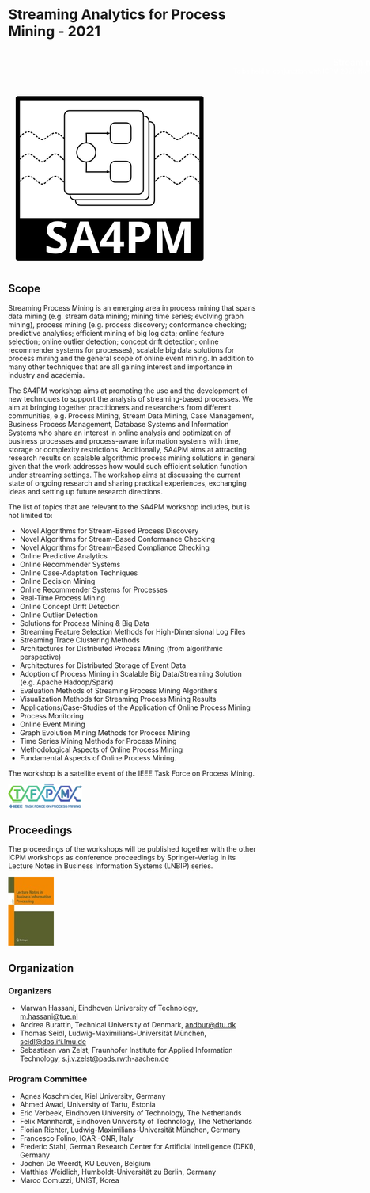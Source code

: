 # Streaming Analytics for Process Mining - 2021

<div style="background: url(cover.jpg) top left no-repeat; border-radius: 10px; width: 980px; height: 412px; padding: 15px; position: relative;">
	<div style="color: white;">
		<p style="font-size: 1.3em; margin: 0; text-align: right;">Streaming Analytics for Process Mining</p>
		<p style="font-size: 0.9em; margin: 0; text-align: right;">To be held in conjunction with ICPM 2021. November 1, 2021 - Eindhoven, The Netherlands</p>
	</div>
	<div style="position: absolute; bottom: 15px; right: 15px; color: white; font-size: .6em;">
		Antepali, CC BY-SA 4.0, via Wikimedia Commons
	</div>
	<img src="../media/logo-old.svg" style="position: absolute; bottom: 15px;" />
</div>


## Scope

Streaming Process Mining is an emerging area in process mining that spans data mining (e.g. stream data mining; mining time series; evolving graph mining), process mining (e.g. process discovery; conformance checking; predictive analytics; efficient mining of big log data; online feature selection; online outlier detection; concept drift detection; online recommender systems for processes), scalable big data solutions for process mining and the general scope of online event mining. In addition to many other techniques that are all gaining interest and importance in industry and academia.

The SA4PM workshop aims at promoting the use and the development of new techniques to support the analysis of streaming-based processes. We aim at bringing together practitioners and researchers from different communities, e.g. Process Mining, Stream Data Mining, Case Management, Business Process Management, Database Systems and Information Systems who share an interest in online analysis and optimization of business processes and process-aware information systems with time, storage or complexity restrictions. Additionally, SA4PM aims at attracting research results on scalable algorithmic process mining solutions in general given that the work addresses how would such efficient solution function under streaming settings. The workshop aims at discussing the current state of ongoing research and sharing practical experiences, exchanging ideas and setting up future research directions.

The list of topics that are relevant to the SA4PM workshop includes, but is not limited to:

* Novel Algorithms for Stream-Based Process Discovery
* Novel Algorithms for Stream-Based Conformance Checking
* Novel Algorithms for Stream-Based Compliance Checking
* Online Predictive Analytics
* Online Recommender Systems
* Online Case-Adaptation Techniques
* Online Decision Mining
* Online Recommender Systems for Processes
* Real-Time Process Mining
* Online Concept Drift Detection
* Online Outlier Detection
* Solutions for Process Mining & Big Data
* Streaming Feature Selection Methods for High-Dimensional Log Files
* Streaming Trace Clustering Methods
* Architectures for Distributed Process Mining (from algorithmic perspective)
* Architectures for Distributed Storage of Event Data
* Adoption of Process Mining in Scalable Big Data/Streaming Solution (e.g. Apache Hadoop/Spark)
* Evaluation Methods of Streaming Process Mining Algorithms
* Visualization Methods for Streaming Process Mining Results
* Applications/Case-Studies of the Application of Online Process Mining
* Process Monitoring
* Online Event Mining
* Graph Evolution Mining Methods for Process Mining
* Time Series Mining Methods for Process Mining
* Methodological Aspects of Online Process Mining
* Fundamental Aspects of Online Process Mining.

The workshop is a satellite event of the IEEE Task Force on Process Mining.

<img src="../media/tfpm.png" style="width: 150px" />


## Proceedings

The proceedings of the workshops will be published together with the other ICPM workshops as conference proceedings by Springer-Verlag in its Lecture Notes in Business Information Systems (LNBIP) series.

![](/media/lnbip.jpg)

## Organization

### Organizers

* Marwan Hassani, Eindhoven University of Technology, <m.hassani@tue.nl>
* Andrea Burattin, Technical University of Denmark, <andbur@dtu.dk>
* Thomas Seidl, Ludwig-Maximilians-Universität München, <seidl@dbs.ifi.lmu.de>
* Sebastiaan van Zelst, Fraunhofer Institute for Applied Information Technology, <s.j.v.zelst@pads.rwth-aachen.de>

### Program Committee

* Agnes Koschmider, Kiel University, Germany
* Ahmed Awad, University of Tartu, Estonia
* Eric Verbeek, Eindhoven University of Technology, The Netherlands
* Felix Mannhardt, Eindhoven University of Technology, The Netherlands
* Florian Richter, Ludwig-Maximilians-Universität München, Germany
* Francesco Folino, ICAR -CNR, Italy
* Frederic Stahl, German Research Center for Artificial Intelligence (DFKI), Germany
* Jochen De Weerdt, KU Leuven, Belgium
* Matthias Weidlich, Humboldt-Universität zu Berlin, Germany
* Marco Comuzzi, UNIST, Korea

